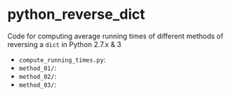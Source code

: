 # python_reverse_dict
Code for computing average running times of different methods of reversing a `dict` in Python 2.7.x &amp; 3

* `compute_running_times.py`:
* `method_01/`:
* `method_02/`:
* `method_03/`:
